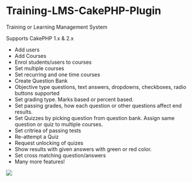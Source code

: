 # Training-LMS-CakePHP-Plugin
Training or Learning Management System

Supports CakePHP 1.x & 2.x

* Add users
* Add Courses
* Enrol students/users to courses
* Set multiple courses
* Set recurring and one time courses
* Create Question Bank
* Objective type questions, text answers, dropdowns, checkboxes, radio buttons supported
* Set grading type. Marks based or percent based.
* Set passing grades, how each question or other questions affect end results.
* Set Quizzes by picking question from question bank. Assign same question or quiz to multiple courses.
* Set critriea of passing tests
* Re-attempt a Quiz
* Request unlocking of quizes
* Show results with given answers with green or red color.
* Set cross matching question/answers
* Many more features!

<img src="https://dl.dropboxusercontent.com/u/25155915/cakephp-lms-img/Training%20Modules%20screenshot%201.png" />
